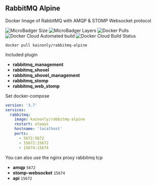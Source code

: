 ## RabbitMQ Alpine

Docker Image of RabbitMQ with AMQP & STOMP Websocket protocol

![MicroBadger Size](https://img.shields.io/microbadger/image-size/kainonly/rabbitmq-alpine.svg?style=flat-square)
![MicroBadger Layers](https://img.shields.io/microbadger/layers/kainonly/rabbitmq-alpine.svg?style=flat-square)
![Docker Pulls](https://img.shields.io/docker/pulls/kainonly/rabbitmq-alpine.svg?style=flat-square)
![Docker Cloud Automated build](https://img.shields.io/docker/cloud/automated/kainonly/rabbitmq-alpine.svg?style=flat-square)
![Docker Cloud Build Status](https://img.shields.io/docker/cloud/build/kainonly/rabbitmq-alpine.svg?style=flat-square)

```shell
docker pull kainonly/rabbitmq-alpine
```

Included plugin

- **rabbitmq_management**
- **rabbitmq_shovel**
- **rabbitmq_shovel_management**
- **rabbitmq_stomp**
- **rabbitmq_web_stomp**

Set docker-compose

```yml
version: '3.7'
services:
  rabbitmq:
    image: kainonly/rabbitmq-alpine
    restart: always
    hostname: 'localhost'
    ports:
      - 5672:5672
      - 15672:15672
      - 15674:15674
```

You can also use the nginx proxy rabbitmq tcp

- **amqp** `5672`
- **stomp-websocket** `15674`
- **api** `15672`